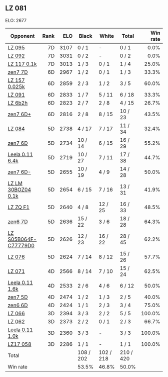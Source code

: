 ## LZ 081 ##

ELO: 2677

Opponent | Rank | ELO | Black | White | Total | Win rate
---------|-----:|----:|-------|-------|-------|-------:
[LZ 095](LZ%20095.md) | 7D | 3107 | 0 / 1 | - | 0 / 1 | 0.0%
[LZ 092](LZ%20092.md) | 7D | 3031 | 0 / 2 | - | 0 / 2 | 0.0%
[LZ 117 0.1k](LZ%20117%200.1k.md) | 7D | 3013 | 1 / 3 | 0 / 1 | 1 / 4 | 25.0%
[zen7 7D](zen7%207D.md) | 6D | 2967 | 1 / 2 | 0 / 1 | 1 / 3 | 33.3%
[LZ 157 0.025k](LZ%20157%200.025k.md) | 6D | 2859 | 2 / 3 | 1 / 2 | 3 / 5 | 60.0%
[LZ 091](LZ%20091.md) | 6D | 2833 | 1 / 7 | 5 / 11 | 6 / 18 | 33.3%
[LZ 6b2h](LZ%206b2h.md) | 6D | 2823 | 2 / 7 | 2 / 8 | 4 / 15 | 26.7%
[zen7 6D+](zen7%206D+.md) | 6D | 2816 | 2 / 8 | 8 / 15 | 10 / 23 | 43.5%
[LZ 084](LZ%20084.md) | 5D | 2738 | 4 / 17 | 7 / 17 | 11 / 34 | 32.4%
[zen7 6D](zen7%206D.md) | 5D | 2734 | 10 / 14 | 6 / 15 | 16 / 29 | 55.2%
[Leela 0.11 6.4k](Leela%200.11%206.4k.md) | 5D | 2719 | 10 / 27 | 7 / 11 | 17 / 38 | 44.7%
[zen7 6D-](zen7%206D-.md) | 5D | 2655 | 10 / 19 | 4 / 9 | 14 / 28 | 50.0%
[LZ LM 30BOZ04 0.1k](LZ%20LM%2030BOZ04%200.1k.md) | 5D | 2654 | 6 / 15 | 7 / 16 | 13 / 31 | 41.9%
[LZ ZQ F1](LZ%20ZQ%20F1.md) | 5D | 2640 | 4 / 8 | 12 / 25 | 16 / 33 | 48.5%
[zen6 7D](zen6%207D.md) | 5D | 2636 | 15 / 22 | 3 / 6 | 18 / 28 | 64.3%
[LZ S05B064F-C77779D0](LZ%20S05B064F-C77779D0.md) | 5D | 2626 | 12 / 23 | 16 / 22 | 28 / 45 | 62.2%
[LZ 076](LZ%20076.md) | 5D | 2624 | 7 / 14 | 8 / 12 | 15 / 26 | 57.7%
[LZ 071](LZ%20071.md) | 4D | 2566 | 8 / 14 | 7 / 10 | 15 / 24 | 62.5%
[Leela 0.11 1.6k](Leela%200.11%201.6k.md) | 4D | 2533 | 2 / 6 | 4 / 6 | 6 / 12 | 50.0%
[zen7 5D](zen7%205D.md) | 4D | 2474 | 1 / 2 | 1 / 3 | 2 / 5 | 40.0%
[zen6 6D](zen6%206D.md) | 4D | 2424 | 1 / 1 | 2 / 3 | 3 / 4 | 75.0%
[LZ 066](LZ%20066.md) | 3D | 2394 | 3 / 3 | 2 / 2 | 5 / 5 | 100.0%
[LZ 062](LZ%20062.md) | 3D | 2373 | 2 / 2 | 0 / 1 | 2 / 3 | 66.7%
[Leela 0.11 1.0k](Leela%200.11%201.0k.md) | 3D | 2360 | 3 / 3 | - | 3 / 3 | 100.0%
[LZ17 058](LZ17%20058.md) | 3D | 2286 | 1 / 1 | - | 1 / 1 | 100.0%
Total | | | 108 / 202 | 102 / 218 | 210 / 420 | 
Win rate| | | 53.5% | 46.8% | 50.0% | 
